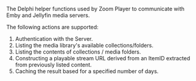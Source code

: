 The Delphi helper functions used by Zoom Player to communicate with Emby and Jellyfin media servers.

The following actions are supported:

1. Authentication with the Server.
2. Listing the media library's available collections/folders.
3. Listing the contents of collections / media folders.
4. Constructing a playable stream URL derived from an ItemID extracted from previously listed content.
5. Caching the result based for a specified number of days.
